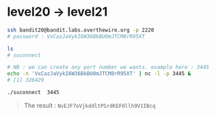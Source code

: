# level20 -> level21

```sh
ssh bandit20@bandit.labs.overthewire.org -p 2220
# password : VxCazJaVykI6W36BkBU0mJTCM8rR95XT

ls
# suconnect

# NB : we can create any port number we wants. example here : 3445
echo -n 'VxCazJaVykI6W36BkBU0mJTCM8rR95XT' | nc -l -p 3445 &
# [1] 326429

./suconnect  3445
```

> The result : `NvEJF7oVjkddltPSrdKEFOllh9V1IBcq`
